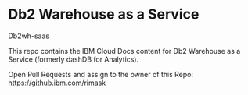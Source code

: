 # Db2 Warehouse as a Service
Db2wh-saas

This repo contains the IBM Cloud Docs content for Db2 Warehouse as a Service (formerly dashDB for Analytics).

Open Pull Requests and assign to the owner of this Repo: https://github.ibm.com/rimask
